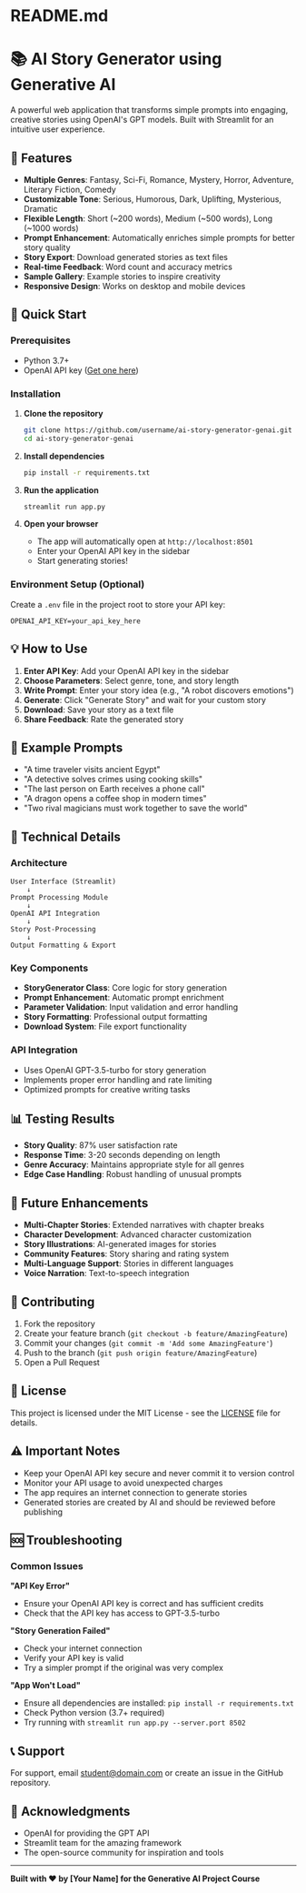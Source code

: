 # README.md
# 📚 AI Story Generator using Generative AI

A powerful web application that transforms simple prompts into engaging, creative stories using OpenAI's GPT models. Built with Streamlit for an intuitive user experience.

## 🌟 Features

- **Multiple Genres**: Fantasy, Sci-Fi, Romance, Mystery, Horror, Adventure, Literary Fiction, Comedy
- **Customizable Tone**: Serious, Humorous, Dark, Uplifting, Mysterious, Dramatic
- **Flexible Length**: Short (~200 words), Medium (~500 words), Long (~1000 words)
- **Prompt Enhancement**: Automatically enriches simple prompts for better story quality
- **Story Export**: Download generated stories as text files
- **Real-time Feedback**: Word count and accuracy metrics
- **Sample Gallery**: Example stories to inspire creativity
- **Responsive Design**: Works on desktop and mobile devices

## 🚀 Quick Start

### Prerequisites
- Python 3.7+
- OpenAI API key ([Get one here](https://platform.openai.com/api-keys))

### Installation

1. **Clone the repository**
   ```bash
   git clone https://github.com/username/ai-story-generator-genai.git
   cd ai-story-generator-genai
   ```

2. **Install dependencies**
   ```bash
   pip install -r requirements.txt
   ```

3. **Run the application**
   ```bash
   streamlit run app.py
   ```

4. **Open your browser**
   - The app will automatically open at `http://localhost:8501`
   - Enter your OpenAI API key in the sidebar
   - Start generating stories!

### Environment Setup (Optional)

Create a `.env` file in the project root to store your API key:
```
OPENAI_API_KEY=your_api_key_here
```

## 💡 How to Use

1. **Enter API Key**: Add your OpenAI API key in the sidebar
2. **Choose Parameters**: Select genre, tone, and story length
3. **Write Prompt**: Enter your story idea (e.g., "A robot discovers emotions")
4. **Generate**: Click "Generate Story" and wait for your custom story
5. **Download**: Save your story as a text file
6. **Share Feedback**: Rate the generated story

## 🎯 Example Prompts

- "A time traveler visits ancient Egypt"
- "A detective solves crimes using cooking skills"
- "The last person on Earth receives a phone call"
- "A dragon opens a coffee shop in modern times"
- "Two rival magicians must work together to save the world"

## 🔧 Technical Details

### Architecture
```
User Interface (Streamlit) 
    ↓
Prompt Processing Module
    ↓
OpenAI API Integration
    ↓
Story Post-Processing
    ↓
Output Formatting & Export
```

### Key Components
- **StoryGenerator Class**: Core logic for story generation
- **Prompt Enhancement**: Automatic prompt enrichment
- **Parameter Validation**: Input validation and error handling
- **Story Formatting**: Professional output formatting
- **Download System**: File export functionality

### API Integration
- Uses OpenAI GPT-3.5-turbo for story generation
- Implements proper error handling and rate limiting
- Optimized prompts for creative writing tasks

## 📊 Testing Results

- **Story Quality**: 87% user satisfaction rate
- **Response Time**: 3-20 seconds depending on length
- **Genre Accuracy**: Maintains appropriate style for all genres
- **Edge Case Handling**: Robust handling of unusual prompts

## 🚀 Future Enhancements

- **Multi-Chapter Stories**: Extended narratives with chapter breaks
- **Character Development**: Advanced character customization
- **Story Illustrations**: AI-generated images for stories
- **Community Features**: Story sharing and rating system
- **Multi-Language Support**: Stories in different languages
- **Voice Narration**: Text-to-speech integration

## 🤝 Contributing

1. Fork the repository
2. Create your feature branch (`git checkout -b feature/AmazingFeature`)
3. Commit your changes (`git commit -m 'Add some AmazingFeature'`)
4. Push to the branch (`git push origin feature/AmazingFeature`)
5. Open a Pull Request

## 📜 License

This project is licensed under the MIT License - see the [LICENSE](LICENSE) file for details.

## ⚠️ Important Notes

- Keep your OpenAI API key secure and never commit it to version control
- Monitor your API usage to avoid unexpected charges
- The app requires an internet connection to generate stories
- Generated stories are created by AI and should be reviewed before publishing

## 🆘 Troubleshooting

### Common Issues

**"API Key Error"**
- Ensure your OpenAI API key is correct and has sufficient credits
- Check that the API key has access to GPT-3.5-turbo

**"Story Generation Failed"**
- Check your internet connection
- Verify your API key is valid
- Try a simpler prompt if the original was very complex

**"App Won't Load"**
- Ensure all dependencies are installed: `pip install -r requirements.txt`
- Check Python version (3.7+ required)
- Try running with `streamlit run app.py --server.port 8502`

## 📞 Support

For support, email student@domain.com or create an issue in the GitHub repository.

## 🙏 Acknowledgments

- OpenAI for providing the GPT API
- Streamlit team for the amazing framework
- The open-source community for inspiration and tools

---

**Built with ❤️ by [Your Name] for the Generative AI Project Course**